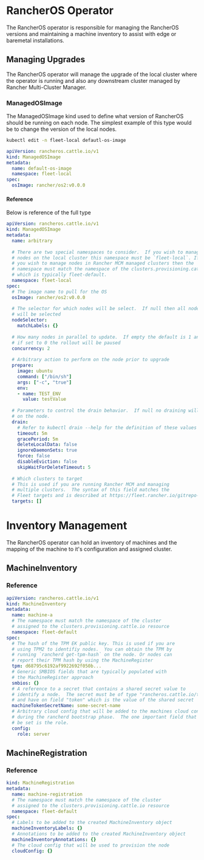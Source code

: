 # RancherOS Operator

The RancherOS operator is responsible for managing the RancherOS versions
and maintaining a machine inventory to assist with edge or baremetal installations.

## Managing Upgrades

The RancherOS operator will manage the upgrade of the local cluster where the operator
is running and also any downstream cluster managed by Rancher Multi-Cluster
Manager.

### ManagedOSImage

The ManagedOSImage kind used to define what version of RancherOS should be
running on each node. The simplest example of this type would be to change
the version of the local nodes.

```bash
kubectl edit -n fleet-local defautl-os-image
```
```yaml
apiVersion: rancheros.cattle.io/v1
kind: ManagedOSImage
metadata:
  name: default-os-image
  namespace: fleet-local
spec:
  osImage: rancher/os2:v0.0.0
```


#### Reference

Below is reference of the full type

```yaml
apiVersion: rancheros.cattle.io/v1
kind: ManagedOSImage
metadata:
  name: arbitrary
  
  # There are two special namespaces to consider.  If you wish to manage
  # nodes on the local cluster this namespace must be `fleet-local`. If
  # you wish to manage nodes in Rancher MCM managed clusters then the
  # namespace must match the namespace of the clusters.provisioning.cattle.io resource
  # which is typically fleet-default.
  namespace: fleet-local
spec:
  # The image name to pull for the OS
  osImage: rancher/os2:v0.0.0
  
  # The selector for which nodes will be select.  If null then all nodes
  # will be selected
  nodeSelector:
    matchLabels: {}
    
  # How many nodes in parallel to update.  If empty the default is 1 and
  # if set to 0 the rollout will be paused
  concurrency: 2
    
  # Arbitrary action to perform on the node prior to upgrade
  prepare:
    image: ubuntu
    command: ["/bin/sh"]
    args: ["-c", "true"]
    env:
    - name: TEST_ENV
      value: testValue
      
  # Parameters to control the drain behavior.  If null no draining will happen
  # on the node.
  drain:
    # Refer to kubectl drain --help for the definition of these values
    timeout: 5m
    gracePeriod: 5m
    deleteLocalData: false
    ignoreDaemonSets: true
    force: false
    disableEviction: false
    skipWaitForDeleteTimeout: 5
    
  # Which clusters to target
  # This is used if you are running Rancher MCM and managing
  # multiple clusters.  The syntax of this field matches the
  # Fleet targets and is described at https://fleet.rancher.io/gitrepo-targets/
  targets: []
```

# Inventory Management

The RancherOS operator can hold an inventory of machines and
the mapping of the machine to it's configuration and assigned cluster.

## MachineInventory

### Reference

```yaml
apiVersion: rancheros.cattle.io/v1
kind: MachineInventory
metadata:
  name: machine-a
  # The namespace must match the namespace of the cluster
  # assigned to the clusters.provisioning.cattle.io resource
  namespace: fleet-default
spec:
  # The hash of the TPM EK public key. This is used if you are
  # using TPM2 to identifiy nodes.  You can obtain the TPM by
  # running `rancherd get-tpm-hash` on the node. Or nodes can
  # report their TPM hash by using the MachineRegister
  tpm: d68795c6192af9922692f050b...
  # Generic SMBIOS fields that are typically populated with
  # the MachineRegister approach
  smbios: {}
  # A reference to a secret that contains a shared secret value to
  # identify a node.  The secret must be of type "rancheros.cattle.io/token"
  # and have on field "token" which is the value of the shared secret
  machineTokenSecretName: some-secret-name
  # Arbitrary cloud config that will be added to the machines cloud config
  # during the rancherd bootstrap phase.  The one important field that should
  # be set is the role.
  config:
    role: server
```

## MachineRegistration

### Reference

```yaml
kind: MachineRegistration
metadata:
  name: machine-registration
  # The namespace must match the namespace of the cluster
  # assigned to the clusters.provisioning.cattle.io resource
  namespace: fleet-default
spec:
  # Labels to be added to the created MachineInventory object
  machineInventoryLabels: {}
  # Annotations to be added to the created MachineInventory object
  machineInventoryAnnotations: {}
  # The cloud config that will be used to provision the node
  cloudConfig: {}
```